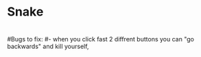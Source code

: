 # Snake
#
#
#
#Bugs to fix:
#- when you click fast 2 diffrent buttons you can "go backwards" and kill yourself,
